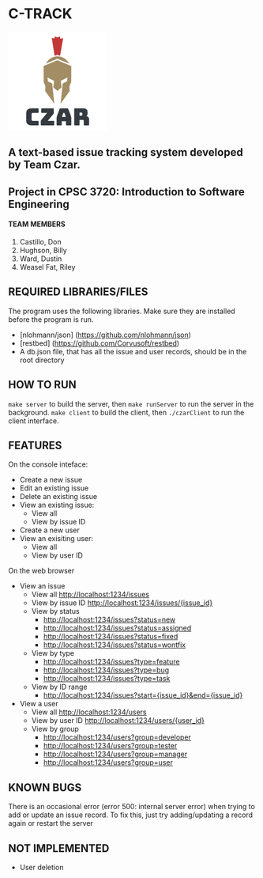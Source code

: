 # C-TRACK
![Team logo](docs/czar.png)
## A text-based issue tracking system developed by Team Czar. 
## Project in CPSC 3720: Introduction to Software Engineering

#### TEAM MEMBERS
1. Castillo, Don
2. Hughson, Billy
3. Ward, Dustin
4. Weasel Fat, Riley

## REQUIRED LIBRARIES/FILES
The program uses the following libraries. Make sure they are installed before the program is run.
* [nlohmann/json] (https://github.com/nlohmann/json)
* [restbed] (https://github.com/Corvusoft/restbed)
* A db.json file, that has all the issue and user records, should be in the root directory

## HOW TO RUN
`make server` to build the server, then `make runServer` to run the server in the background.
`make client` to build the client, then `./czarClient` to run the client interface.


## FEATURES
On the console inteface:
* Create a new issue
* Edit an existing issue
* Delete an existing issue
* View an existing issue:
  * View all
  * View by issue ID
* Create a new user
* View an exisiting user:
  * View all
  * View by user ID

On the web browser
* View an issue
  * View all [http://localhost:1234/issues](http://localhost:1234/issues)
  * View by issue ID [http://localhost:1234/issues/{issue_id}](http://localhost:1234/issues/{issue_id})
  * View by status 
    * [http://localhost:1234/issues?status=new](http://localhost:1234/issues?status=new)
    * [http://localhost:1234/issues?status=assigned](http://localhost:1234/issues?status=assigned)
    * [http://localhost:1234/issues?status=fixed](http://localhost:1234/issues?status=fixed)
    * [http://localhost:1234/issues?status=wontfix](http://localhost:1234/issues?status=wontfix)
  * View by type
    * [http://localhost:1234/issues?type=feature](http://localhost:1234/issues?type=feature)
    * [http://localhost:1234/issues?type=bug](http://localhost:1234/issues?type=bug)
    * [http://localhost:1234/issues?type=task](http://localhost:1234/issues?type=task)
  * View by ID range
    * [http://localhost:1234/issues?start={issue_id}&end={issue_id}](http://localhost:1234/issues?start={issue_id}&end={issue_id})
* View a user
  * View all [http://localhost:1234/users](http://localhost:1234/users)
  * View by user ID [http://localhost:1234/users/{user_id}](http://localhost:1234/users/{user_id})
  * View by group
    * [http://localhost:1234/users?group=developer](http://localhost:1234/users?group=developer)
    * [http://localhost:1234/users?group=tester](http://localhost:1234/users?group=tester)
    * [http://localhost:1234/users?group=manager](http://localhost:1234/users?group=manager)
    * [http://localhost:1234/users?group=user](http://localhost:1234/users?group=user)

## KNOWN BUGS
There is an occasional error (error 500: internal server error) when trying to add or update an issue record. To fix this, just try adding/updating a record again or restart the server

## NOT IMPLEMENTED
* User deletion


